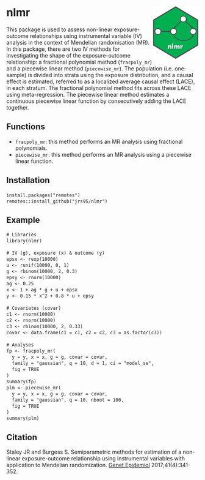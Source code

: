 # nlmr <img src='man/figures/logo.png' align="right" height="139"/>

This package is used to assess non-linear exposure-outcome relationships using instrumental variable (IV) analysis in the context of Mendelian randomisation (MR). In this package, there are two IV methods for investigating the shape of the exposure-outcome relationship: a fractional polynomial method (`fracpoly_mr`) and a piecewise linear method (`piecewise_mr`). The population (i.e. one-sample) is divided into strata using the exposure distribution, and a causal effect is estimated, referred to as a localized average causal effect (LACE), in each stratum. The fractional polynomial method fits across these LACE using meta-regression. The piecewise linear method estimates a continuous piecewise linear function by consecutively adding the LACE together. 

## Functions
* `fracpoly_mr`: this method performs an MR analysis using fractional polynomials.  
* `piecewise_mr`: this method performs an MR analysis using a piecewise linear function.  

## Installation
```
install.packages("remotes")
remotes::install_github("jrs95/nlmr")
```

## Example
```
# Libraries
library(nlmr)

# IV (g), exposure (x) & outcome (y)
epsx <- rexp(10000)
u <- runif(10000, 0, 1)
g <- rbinom(10000, 2, 0.3)
epsy <- rnorm(10000)
ag <- 0.25
x <- 1 + ag * g + u + epsx
y <- 0.15 * x^2 + 0.8 * u + epsy

# Covariates (covar)
c1 <- rnorm(10000)
c2 <- rnorm(10000)
c3 <- rbinom(10000, 2, 0.33)
covar <- data.frame(c1 = c1, c2 = c2, c3 = as.factor(c3))

# Analyses
fp <- fracpoly_mr(
  y = y, x = x, g = g, covar = covar,
  family = "gaussian", q = 10, d = 1, ci = "model_se",
  fig = TRUE
)
summary(fp)
plm <- piecewise_mr(
  y = y, x = x, g = g, covar = covar,
  family = "gaussian", q = 10, nboot = 100,
  fig = TRUE
)
summary(plm)
```

## Citation 
Staley JR and Burgess S. Semiparametric methods for estimation of a non-linear exposure-outcome relationship using instrumental variables with application to Mendelian randomization. [Genet Epidemiol](https://pubmed.ncbi.nlm.nih.gov/28317167/) 2017;41(4):341-352.
